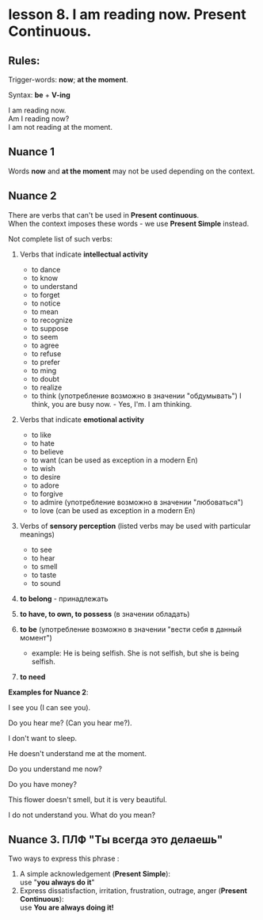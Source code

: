 # lesson 8. I am reading now. Present Continuous.


## Rules:

Trigger-words: **now**; **at the moment**.  

Syntax: **be** + **V-ing**

I am reading now.  
Am I reading now?  
I am not reading at the moment.  


## Nuance 1

Words **now** and **at the moment** may not be used depending on the context.  


## Nuance 2

There are verbs that can't be used in **Present continuous**.  
When the context imposes these words - we use **Present Simple** instead.  

Not complete list of such verbs:

1. Verbs that indicate **intellectual activity**
    * to dance
    * to know
    * to understand
    * to forget
    * to notice
    * to mean
    * to recognize
    * to suppose
    * to seem
    * to agree
    * to refuse
    * to prefer
    * to ming
    * to doubt
    * to realize
    * to think (употребление возможно в значении "обдумывать")
      I think, you are busy now. - Yes, I'm. I am thinking.
2. Verbs that indicate **emotional activity**
    * to like
    * to hate
    * to believe
    * to want (can be used as exception in a modern En)
    * to wish
    * to desire
    * to adore
    * to forgive
    * to admire (употребление возможно в значении "любоваться")
    * to love (can be used as exception in a modern En)
3. Verbs of **sensory perception** (listed verbs may be used with particular meanings)
    * to see
    * to hear
    * to smell
    * to taste
    * to sound
4. **to belong** - принадлежать
    
5. **to have, to own, to possess** (в значении обладать)
6. **to be** (употребление возможно в значении "вести себя в данный момент")
    * example: He is being selfish. She is not selfish, but she is being selfish.
7. **to need**

**__Examples for Nuance 2__**:

I see you (I can see you).  

Do you hear me? (Can you hear me?).  

I don't want to sleep.  

He doesn't understand me at the moment.  

Do you understand me now?  

Do you have money?  

This flower doesn't smell, but it is very beautiful.  

I do not understand you. What do you mean?


## Nuance 3. ПЛФ "Ты всегда это делаешь"

Two ways to express this phrase :
1. A simple acknowledgement (**Present Simple**):  
   use "**you always do it**"
2. Express dissatisfaction, irritation, frustration, outrage, anger (**Present Continuous**):  
    use **You are always doing it!**  
